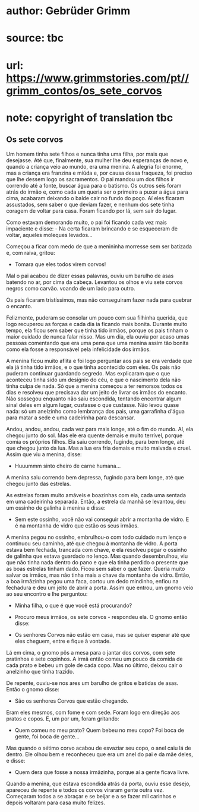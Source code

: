 # author: Gebrüder Grimm
# source: tbc
# url: https://www.grimmstories.com/pt//grimm_contos/os_sete_corvos
# note: copyright of translation tbc

## Os sete corvos 

Um homem tinha sete filhos e nunca tinha uma filha, por mais que
desejasse. Até que, finalmente, sua mulher lhe deu esperanças de novo e,
quando a criança veio ao mundo, era uma menina. A alegria foi enorme,
mas a criança era franzina e miúda e, por causa dessa fraqueza, foi
preciso que lhe dessem logo os sacramentos. O pai mandou um dos filhos
ir correndo até a fonte, buscar água para o batismo. Os outros seis
foram atrás do irmão e, como cada um queria ser o primeiro a puxar a
água para cima, acabaram deixando o balde cair no fundo do poço. Aí eles
ficaram assustados, sem saber o que deviam fazer, e nenhum dos sete
tinha coragem de voltar para casa. Foram ficando por lá, sem sair do
lugar.

Como estavam demorando muito, o pai foi ficando cada vez mais impaciente
e disse: - Na certa ficaram brincando e se esqueceram de voltar, aqueles
moleques levados...

Começou a ficar com medo de que a menininha morresse sem ser batizada e,
com raiva, gritou:

- Tomara que eles todos virem corvos!

Mal o pai acabou de dizer essas palavras, ouviu um barulho de asas
batendo no ar, por cima da cabeça. Levantou os olhos e viu sete corvos
negros como carvão. voando de um lado para outro.

Os pais ficaram tristíssimos, mas não conseguiram fazer nada para
quebrar o encanto.

Felizmente, puderam se consolar um pouco com sua filhinha querida, que
logo recuperou as forças e cada dia ia ficando mais bonita. Durante
muito tempo, ela ficou sem saber que tinha tido irmãos, porque os pais
tinham o maior cuidado de nunca falar nisso. Mas um dia, ela ouviu por
acaso umas pessoas comentando que era uma pena que uma menina assim tão
bonita como ela fosse a responsável pela infelicidade dos irmãos.

A menina ficou muito aflita e foi logo perguntar aos pais se era verdade
que ela já tinha tido irmãos, e o que tinha acontecido com eles. Os pais
não puderam continuar guardando segredo. Mas explicaram que o que
aconteceu tinha sido um desígnio do céu, e que o nascimento dela não
tinha culpa de nada. Só que a menina começou a ter remorsos todos os
dias e resolveu que precisava dar um jeito de livrar os irmãos do
encanto. Não sossegou enquanto não saiu escondida, tentando encontrar
algum sinal deles em algum lugar, custasse o que custasse. Não levou
quase nada: só um anelzinho como lembrança dos pais, uma garrafinha
d'água para matar a sede e uma cadeirinha para descansar.

Andou, andou, andou, cada vez para mais longe, até o fim do mundo. Aí,
ela chegou junto do sol. Mas ele era quente demais e muito terrível,
porque comia os próprios filhos. Ela saiu correndo, fugindo, para bem
longe, até que chegou junto da lua. Mas a lua era fria demais e muito
malvada e cruel. Assim que viu a menina, disse:
- Huuummm sinto cheiro de carne humana...

A menina saiu correndo bem depressa, fugindo para bem longe, até que
chegou junto das estrelas.

As estrelas foram muito amáveis e boazinhas com ela, cada uma sentada em
uma cadeirinha separada. Então, a estrela da manhã se levantou, deu um
ossinho de galinha à menina e disse:

- Sem este ossinho, você não vai conseguir abrir a montanha de vidro. E
é na montanha de vidro que estão os seus irmãos.

A menina pegou no ossinho, embrulhou-o com todo cuidado num lenço e
continuou seu caminho, até que chegou à montanha de vidro. A porta
estava bem fechada, trancada com chave, e ela resolveu pegar o ossinho
de galinha que estava guardado no lenço. Mas quando desembrulhou, viu
que não tinha nada dentro do pano e que ela tinha perdido o presente que
as boas estrelas tinham dado. Ficou sem saber o que fazer. Queria muito
salvar os irmãos, mas não tinha mais a chave da montanha de vidro.
Então, a boa irmãzinha pegou uma faca, cortou um dedo mindinho, enfiou
na fechadura e deu um jeito de abrir a porta. Assim que entrou, um gnomo
veio ao seu encontro e lhe perguntou:

- Minha filha, o que é que você está procurando?

- Procuro meus irmãos, os sete corvos - respondeu ela. O gnomo então
disse:

- Os senhores Corvos não estão em casa, mas se quiser esperar até que
eles cheguem, entre e fique à vontade.

Lá em cima, o gnomo pôs a mesa para o jantar dos corvos, com sete
pratinhos e sete copinhos. A irmã então comeu um pouco da comida de cada
prato e bebeu um gole de cada copo. Mas no último, deixou cair o
anelzinho que tinha trazido.

De repente, ouviu-se nos ares um barulho de gritos e batidas de asas.
Então o gnomo disse:

- São os senhores Corvos que estão chegando.

Eram eles mesmos, com fome e com sede. Foram logo em direção aos pratos
e copos. E, um por um, foram gritando:

- Quem comeu no meu prato? Quem bebeu no meu copo? Foi boca de gente,
foi boca de gente...

Mas quando o sétimo corvo acabou de esvaziar seu copo, o anel caiu lá de
dentro. Ele olhou bem e reconheceu que era um anel do pai e da mãe
deles, e disse:

- Quem dera que fosse a nossa irmãzinha, porque aí a gente ficava
livre.

Quando a menina, que estava escondida atrás da porta, ouviu esse desejo,
apareceu de repente e todos os corvos viraram gente outra vez. Começaram
todos a se abraçar e se beijar e a se fazer mil carinhos e depois
voltaram para casa muito felizes.
